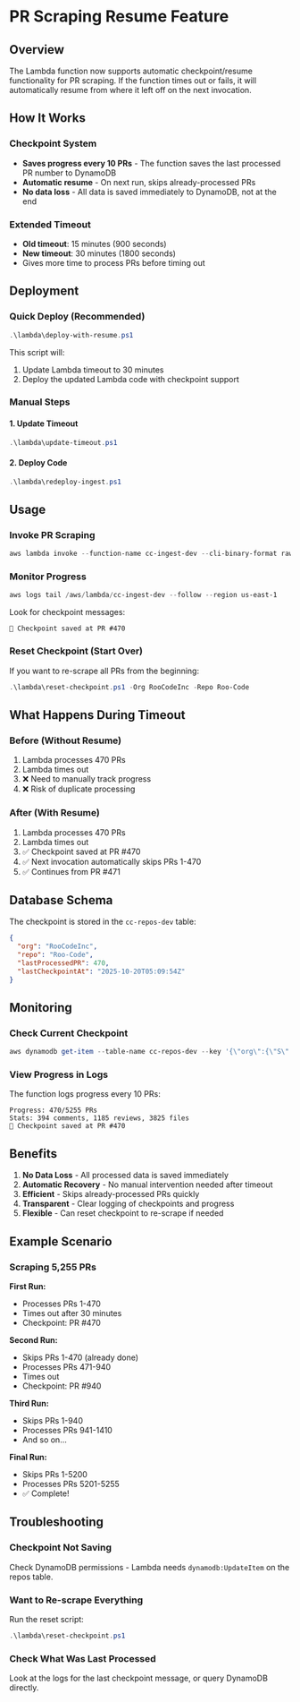# PR Scraping Resume Feature

## Overview
The Lambda function now supports automatic checkpoint/resume functionality for PR scraping. If the function times out or fails, it will automatically resume from where it left off on the next invocation.

## How It Works

### Checkpoint System
- **Saves progress every 10 PRs** - The function saves the last processed PR number to DynamoDB
- **Automatic resume** - On next run, skips already-processed PRs
- **No data loss** - All data is saved immediately to DynamoDB, not at the end

### Extended Timeout
- **Old timeout**: 15 minutes (900 seconds)
- **New timeout**: 30 minutes (1800 seconds)
- Gives more time to process PRs before timing out

## Deployment

### Quick Deploy (Recommended)
```powershell
.\lambda\deploy-with-resume.ps1
```

This script will:
1. Update Lambda timeout to 30 minutes
2. Deploy the updated Lambda code with checkpoint support

### Manual Steps

#### 1. Update Timeout
```powershell
.\lambda\update-timeout.ps1
```

#### 2. Deploy Code
```powershell
.\lambda\redeploy-ingest.ps1
```

## Usage

### Invoke PR Scraping
```powershell
aws lambda invoke --function-name cc-ingest-dev --cli-binary-format raw-in-base64-out --payload '{\"mode\":\"prs\"}' --region us-east-1 response.json
```

### Monitor Progress
```powershell
aws logs tail /aws/lambda/cc-ingest-dev --follow --region us-east-1
```

Look for checkpoint messages:
```
💾 Checkpoint saved at PR #470
```

### Reset Checkpoint (Start Over)
If you want to re-scrape all PRs from the beginning:
```powershell
.\lambda\reset-checkpoint.ps1 -Org RooCodeInc -Repo Roo-Code
```

## What Happens During Timeout

### Before (Without Resume)
1. Lambda processes 470 PRs
2. Lambda times out
3. ❌ Need to manually track progress
4. ❌ Risk of duplicate processing

### After (With Resume)
1. Lambda processes 470 PRs
2. Lambda times out
3. ✅ Checkpoint saved at PR #470
4. ✅ Next invocation automatically skips PRs 1-470
5. ✅ Continues from PR #471

## Database Schema

The checkpoint is stored in the `cc-repos-dev` table:

```json
{
  "org": "RooCodeInc",
  "repo": "Roo-Code",
  "lastProcessedPR": 470,
  "lastCheckpointAt": "2025-10-20T05:09:54Z"
}
```

## Monitoring

### Check Current Checkpoint
```powershell
aws dynamodb get-item --table-name cc-repos-dev --key '{\"org\":{\"S\":\"RooCodeInc\"},\"repo\":{\"S\":\"Roo-Code\"}}' --region us-east-1
```

### View Progress in Logs
The function logs progress every 10 PRs:
```
Progress: 470/5255 PRs
Stats: 394 comments, 1185 reviews, 3825 files
💾 Checkpoint saved at PR #470
```

## Benefits

1. **No Data Loss** - All processed data is saved immediately
2. **Automatic Recovery** - No manual intervention needed after timeout
3. **Efficient** - Skips already-processed PRs quickly
4. **Transparent** - Clear logging of checkpoints and progress
5. **Flexible** - Can reset checkpoint to re-scrape if needed

## Example Scenario

### Scraping 5,255 PRs

**First Run:**
- Processes PRs 1-470
- Times out after 30 minutes
- Checkpoint: PR #470

**Second Run:**
- Skips PRs 1-470 (already done)
- Processes PRs 471-940
- Times out
- Checkpoint: PR #940

**Third Run:**
- Skips PRs 1-940
- Processes PRs 941-1410
- And so on...

**Final Run:**
- Skips PRs 1-5200
- Processes PRs 5201-5255
- ✅ Complete!

## Troubleshooting

### Checkpoint Not Saving
Check DynamoDB permissions - Lambda needs `dynamodb:UpdateItem` on the repos table.

### Want to Re-scrape Everything
Run the reset script:
```powershell
.\lambda\reset-checkpoint.ps1
```

### Check What Was Last Processed
Look at the logs for the last checkpoint message, or query DynamoDB directly.
